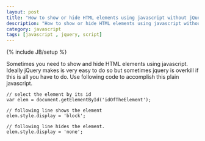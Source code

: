 ```yaml
---
layout: post
title: "How to show or hide HTML elements using javascript without jQuery"
description: "How to show or hide HTML elements using javascript without jQuery"
category: javascript
tags: [javascript , jquery, script]
---
```

{% include JB/setup %}

Sometimes you need to show and hide HTML elements using javascript. Ideally jQuery makes is very easy to do so but sometimes jquery is overkill if this is all you have to do. Use following code to accomplish this plain javascript.


    // select the element by its id
	var elem = document.getElementById('idOfTheElement');

    // following line shows the element
    elem.style.display = 'block';
    
    // following line hides the element.
    elem.style.display = 'none';
    
	
